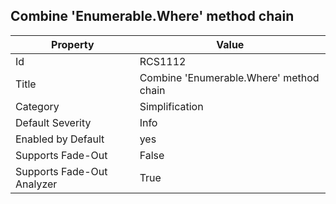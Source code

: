 ## Combine 'Enumerable\.Where' method chain

Property | Value
--- | --- 
Id | RCS1112
Title | Combine 'Enumerable\.Where' method chain
Category | Simplification
Default Severity | Info
Enabled by Default | yes
Supports Fade-Out | False
Supports Fade-Out Analyzer | True
